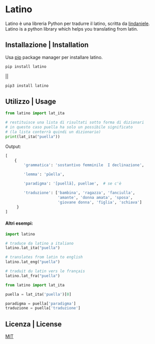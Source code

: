 # Latino

Latino è una libreria Python per tradurre il latino, scritta da [lindaniele](https://github.com/lindaniele).\
Latino is a python library which helps you translating from latin.

## Installazione | Installation

Usa [pip](https://pip.pypa.io/en/stable/) package manager per installare latino.

```bash
pip install latino
```
||
```bash
pip3 install latino
```

## Utilizzo | Usage

```python
from latino import lat_ita

# restituisce una lista di risultati sotto forma di dizionari
# in questo caso puella ha solo un possibile significato 
# (la lista conterrà quindi un dizionario)
print(lat_ita("puella"))
```
Output:
```python
[
    {
        'grammatica': 'sostantivo femminile  I declinazione',

        'lemma': 'pŭella',

        'paradigma': '[puellă], puellae',  # se c'è

        'traduzione': ['bambina', 'ragazza', 'fanciulla', 
                       'amante', 'donna amata', 'sposa', 
                       'giovane donna', 'figlia', 'schiava']
     }
]
```
#### Altri esempi:
```python
import latino

# traduce da latino a italiano
latino.lat_ita("puella")

# translates from latin to english
latino.lat_eng("puella")

# traduit du latin vers le français
latino.lat_fra("puella")
```
```python
from latino import lat_ita

puella = lat_ita('puella')[0]

paradigma = puella['paradigma']
traduzione = puella['traduzione']
```

## Licenza | License
[MIT](https://choosealicense.com/licenses/mit/)